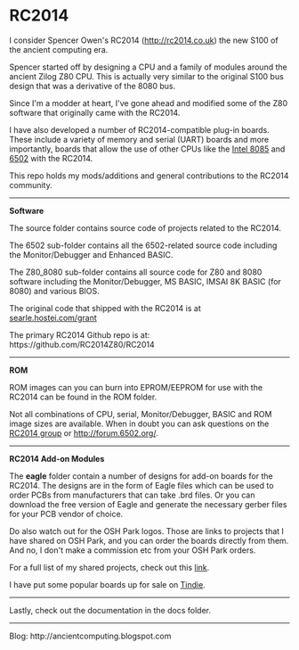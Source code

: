 # RC2014
I consider Spencer Owen's RC2014 (http://rc2014.co.uk) the new S100 of the ancient computing era.
<p>
Spencer started off by designing a CPU and a family of modules around the ancient Zilog Z80 CPU. This is actually very similar to the original S100 bus design that was a derivative of the 8080 bus.
<p>
Since I'm a modder at heart, I've gone ahead and modified some of the Z80 software that originally came with the RC2014.
<p>
I have also developed a number of RC2014-compatible plug-in boards. These include a variety of memory and serial (UART) boards and more importantly, boards that allow the use of other CPUs like the <a href="https://en.wikipedia.org/wiki/Intel_8085">Intel 8085</a> and <a href="https://en.wikipedia.org/wiki/MOS_Technology_6502">6502</a> with the RC2014.
<p>
This repo holds my mods/additions and general contributions to the RC2014 community.
<p>
<hr>
<p>
<b>Software</b>
<p>
The source folder contains source code of projects related to the RC2014.
<p>
The 6502 sub-folder contains all the 6502-related source code including the Monitor/Debugger and Enhanced BASIC.
<p>
The Z80_8080 sub-folder contains all source code for Z80 and 8080 software including the Monitor/Debugger, MS BASIC, IMSAI 8K BASIC (for 8080) and various BIOS.
<p>
The original code that shipped with the RC2014 is at <a href="searle.hostei.com/grant">searle.hostei.com/grant</a>
<p>
The primary RC2014 Github repo is at: https://github.com/RC2014Z80/RC2014
<p>
<hr>
<p>
<b>ROM</b>
<p>
ROM images can you can burn into EPROM/EEPROM for use with the RC2014 can be found in the ROM folder.
<p>
Not all combinations of CPU, serial, Monitor/Debugger, BASIC and ROM image sizes are available. When in doubt you can ask questions on the <a href="https://groups.google.com/forum/#!forum/rc2014-z80">RC2014 group</a> or <a href="http://forum.6502.org/">http://forum.6502.org/</a>.
<p>
<hr>
<p>
<b>RC2014 Add-on Modules</b>
<p>
The <b>eagle</b> folder contain a number of designs for add-on boards for the RC2014. The designs are in the form of Eagle files which can be used to order PCBs from manufacturers that can take .brd files. Or you can download the free version of Eagle and generate the necessary gerber files for your PCB vendor of choice.
<p>
Do also watch out for the OSH Park logos. Those are links to projects that I have shared on OSH Park, and you can order the boards directly from them. And no, I don't make a commission etc from your OSH Park orders.
<p>
For a full list of my shared projects, check out this <a href="https://oshpark.com/profiles/ancientcomputing">link</a>.
<p>
I have put some popular boards up for sale on <a href="https://www.tindie.com/stores/ancientcomputing/">Tindie</a>.
<p>
<hr>
<p>
Lastly, check out the documentation in the docs folder.
<p>
<hr>
<p>
Blog: http://ancientcomputing.blogspot.com

